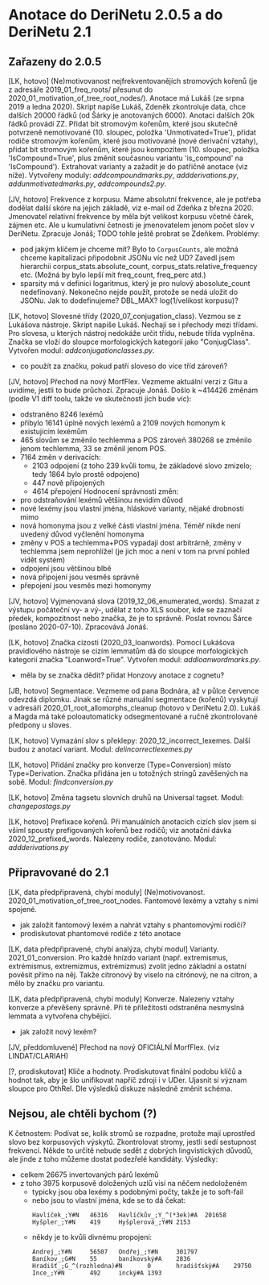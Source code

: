 Anotace do DeriNetu 2.0.5 a do DeriNetu 2.1
=============================

Zařazeny do 2.0.5
-----------------

[LK, hotovo]
(Ne)motivovanost nejfrekventovanějích stromových kořenů (je z adresáře
2019_01_freq_roots/ přesunut do 2020_01_motivation_of_tree_root_nodes/).
Anotace má Lukáš (ze srpna 2019 a ledna 2020). Skript napíše Lukáš, Zdeněk
zkontroluje data, chce dalších 20000 řádků (od Šárky je anotovaných 6000).
Anotaci dalších 20k řádků provádí ZZ.
Přidat bit stromovým kořenům, které jsou skutečně potvrzeně nemotivované
(10. sloupec, položka 'Unmotivated=True'), přidat rodiče stromovým kořenům,
které jsou motivované (nové derivační vztahy), přidat bit stromovým kořenům,
které jsou kompozitem (10. sloupec, položka 'IsCompound=True', plus změnit
současnou variantu 'is_compound' na 'IsCompound'). Extrahovat varianty
a zažadit je do patřičné anotace (viz níže). Vytvořeny moduly:
*addcompoundmarks.py*, *addderivations.py*, *addunmotivatedmarks.py*,
*addcompounds2.py*.

[JV, hotovo]
Frekvence z korpusu. Máme absolutní frekvence, ale je potřeba dodělat další
skóre na jejich základě, viz e-mail od Zdeňka z března 2020.
Jmenovatel relativní frekvence by měla být velikost korpusu včetně čárek,
zájmen etc. Ale u kumulativní četnosti je jmenovatelem jenom počet slov
v DeriNetu. Zpracuje Jonáš; TODO tohle ještě probrat se Zdeňkem.
Problémy:
- pod jakým klíčem je chceme mít? Bylo to `CorpusCounts`, ale možná chceme
  kapitalizaci připodobnit JSONu víc než UD? Zavedl jsem hierarchii
  corpus_stats.absolute_count, corpus_stats.relative_frequency etc.
  (Možná by bylo lepší mít freq_count, freq_perc atd.)
- sparsity má v definici logaritmus, který je pro nulový abosolute_count
  nedefinovaný. Nekonečno nejde použít, protože se nedá uložit do JSONu.
  Jak to dodefinujeme? DBL_MAX? log(1/velikost korpusu)?

[LK, hotovo]
Slovesné třídy (2020_07_conjugation_class). Vezmou se z Lukášova
nástroje. Skript napíše Lukáš. Nechají se i přechody mezi třídami. Pro slovesa,
u kterých nástroj nedokáže určit třídu, nebude třída vyplněna.
Značka se vloží do sloupce morfologických kategorií jako "ConjugClass".
Vytvořen modul: *addconjugationclasses.py*.
- co použít za značku, pokud patří sloveso do více tříd zároveň?

[JV, hotovo]
Přechod na nový MorfFlex. Vezmeme aktuální verzi z Gitu a uvidíme, jestli to
bude průchozí. Zpracuje Jonáš.
Došlo k ~414426 změnám (podle V1 diff toolu, takže ve skutečnosti jich bude víc):
- odstraněno 8246 lexémů
- přibylo 16141 úplně nových lexémů a 2109 nových homonym k existujícím lexémům
- 465 slovům se změnilo techlemma a POS zároveň
  380268 se změnilo jenom techlemma,
  33 se změnil jenom POS.
- 7164 změn v derivacích:
    - 2103 odpojení (z toho 239 kvůli tomu, že základové slovo zmizelo; tedy
      1864 bylo prostě odpojeno)
    - 447 nově připojených
    - 4614 přepojení
Hodnocení správnosti změn:
- pro odstraňování lexémů většinou nevidím důvod
- nové lexémy jsou vlastní jména, hláskové varianty, nějaké drobnosti mimo
- nová homonyma jsou z velké části vlastní jména. Téměř nikde není uvedený důvod
  vyčlenění homonyma
- změny v POS a techlemma+POS vypadají dost arbitrárně, změny v techlemma jsem
  neprohlížel (je jich moc a není v tom na první pohled vidět systém)
- odpojení jsou většinou blbě
- nová připojení jsou vesměs správně
- přepojení jsou vesměs mezi homonymy

[JV, hotovo]
Vyjmenovaná slova (2019_12_06_enumerated_words). Smazat z výstupu počáteční
vy- a vý-, udělat z toho XLS soubor, kde se zaznačí předek, kompozitnost nebo
značka, že je to správně. Poslat rovnou Šárce (posláno 2020-07-10). Zpracovává
Jonáš.

[LK, hotovo]
Značka cizosti (2020_03_loanwords). Pomocí Lukášova pravidlového
nástroje se cizím lemmatům dá do sloupce morfologických kategorií značka
"Loanword=True". Vytvořen modul: *addloanwordmarks.py*.
- měla by se značka dědit? přidat Honzovy anotace z cognetu?

[JB, hotovo]
Segmentace. Vezmeme od pana Bodnára, až v půlce července odevzdá diplomku.
Jinak se různé manuální segmentace (kořenů) vyskytují v adresáři
2020_01_root_allomorphs_cleanup (hotovo v DeriNetu 2.0). Lukáš a Magda má také
poloautomaticky odsegmentované a ručně zkontrolované předpony u sloves.

[LK, hotovo]
Vymazání slov s překlepy: 2020_12_incorrect_lexemes. Další budou z anotací
variant. Modul: *delincorrectlexemes.py*

[LK, hotovo]
Přidání značky pro konverze (Type=Conversion) místo Type=Derivation.
Značka přidána jen u totožných stringů zavěšených na sobě.
Modul: *findconversion.py*

[LK, hotovo]
Změna tagsetu slovních druhů na Universal tagset. Modul: *changepostags.py*

[LK, hotovo]
Prefixace kořenů. Při manuálních anotacích cizích slov jsem si všiml spousty
prefigovaných kořenů bez rodičů; viz anotační dávka 2020_12_prefixed_words.
Nalezeny rodiče, zanotováno. Modul: *addderivations.py*




Připravované do 2.1
-----------------

[LK, data předpřipravená, chybí moduly]
(Ne)motivovanost. 2020_01_motivation_of_tree_root_nodes. Fantomové lexémy a
vztahy s nimi spojené.
- jak založit fantomový lexém a nahrát vztahy s phantomovými rodiči?
- prodiskutovat phantomové rodiče z této anotace

[LK, data předpřipravené, chybí analýza, chybí modul]
Varianty. 2021_01_conversion. Pro každé hnízdo variant (např. extremismus,
extrémismus, extremizmus, extrémizmus) zvolit jedno základní a ostatní pověsit
přímo na něj. Takže citronový by viselo na citrónový, ne na citron, a mělo by
značku pro variantu.

[LK, data předpřipravená, chybí moduly]
Konverze. Nalezeny vztahy konverze a převěšeny správně. Při té příležitosti
odstraněna nesmyslná lemmata a vytvořena chybějící.
- jak založit nový lexém?

[JV, předdomluvené]
Přechod na nový OFICIÁLNÍ MorfFlex. (viz LINDAT/CLARIAH)

[?, prodiskutovat]
Klíče a hodnoty. Prodiskutovat finální podobu klíčů a hodnot tak, aby je šlo
unifikovat napříč zdroji i v UDer. Ujasnit si význam sloupce pro OthRel. Dle
výsledků diskuze následně změnit schéma.




Nejsou, ale chtěli bychom (?)
-------------------------

K četnostem: Podívat se, kolik stromů se rozpadne, protože mají uprostřed slovo
bez korpusových výskytů.
Zkontrolovat stromy, jestli sedí sestupnost frekvencí. Někde to určitě nebude
sedět z dobrých lingvistických důvodů, ale jinde z toho můžeme dostat podezřelé
kandidáty.
Výsledky:
- celkem 26675 invertovaných párů lexémů
- z toho 3975 korpusově doložených uzlů visí na něčem nedoloženém
    - typicky jsou oba lexémy s podobnými počty, takže je to soft-fail
    - nebo jsou to vlastní jména, kde se to dá čekat:
      ```
      Havlíček_;Y#N   46316   Havlíčkův_;Y_^(*3ek)#A  201658
      Hyšpler_;Y#N    419     Hyšplerová_;Y#N 2153
      ```
    - někdy je to kvůli divnému propojení:
      ```
      Andrej_;Y#N     56507   Ondřej_;Y#N     301797
      Baníkov_;G#N    55      baníkovský#A    2836
      Hradišť_;G_^(rozhledna)#N       0       hradišťský#A    29750
      Ince_;Y#N       492     incký#A 1393
      ```
